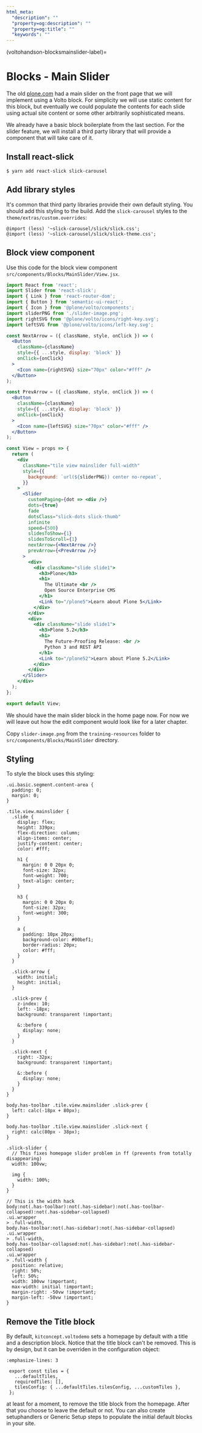 ```yaml
---
html_meta:
  "description": ""
  "property=og:description": ""
  "property=og:title": ""
  "keywords": ""
---
```


(voltohandson-blocksmainslider-label)=

# Blocks - Main Slider

The old [plone.com](https://web.archive.org/web/20210813064319/https://plone.com/) had a main slider on the front page that we will implement using a Volto block.
For simplicity we will use static content for this block, but eventually we could populate the contents for each slide using actual site content or some other arbitrarily sophisticated means.

We already have a basic block boilerplate from the last section.
For the slider feature, we will install a third party library that will provide a component that will take care of it.

## Install react-slick

```shell
$ yarn add react-slick slick-carousel
```

## Add library styles

It's common that third party libraries provide their own default styling.
You should add this styling to the build.
Add the `slick-carousel` styles to the `theme/extras/custom.overrides`:

```less
@import (less) '~slick-carousel/slick/slick.css';
@import (less) '~slick-carousel/slick/slick-theme.css';
```

## Block view component

Use this code for the block view component `src/components/Blocks/MainSlider/View.jsx`.

```jsx
import React from 'react';
import Slider from 'react-slick';
import { Link } from 'react-router-dom';
import { Button } from 'semantic-ui-react';
import { Icon } from '@plone/volto/components';
import sliderPNG from './slider-image.png';
import rightSVG from '@plone/volto/icons/right-key.svg';
import leftSVG from '@plone/volto/icons/left-key.svg';

const NextArrow = ({ className, style, onClick }) => (
  <Button
    className={className}
    style={{ ...style, display: 'block' }}
    onClick={onClick}
  >
    <Icon name={rightSVG} size="70px" color="#fff" />
  </Button>
);

const PrevArrow = ({ className, style, onClick }) => (
  <Button
    className={className}
    style={{ ...style, display: 'block' }}
    onClick={onClick}
  >
    <Icon name={leftSVG} size="70px" color="#fff" />
  </Button>
);

const View = props => {
  return (
    <div
      className="tile view mainslider full-width"
      style={{
        background: `url(${sliderPNG}) center no-repeat`,
      }}
    >
      <Slider
        customPaging={dot => <div />}
        dots={true}
        fade
        dotsClass="slick-dots slick-thumb"
        infinite
        speed={500}
        slidesToShow={1}
        slidesToScroll={1}
        nextArrow={<NextArrow />}
        prevArrow={<PrevArrow />}
      >
        <div>
          <div className="slide slide1">
            <h3>Plone</h3>
            <h1>
              The Ultimate <br />
              Open Source Enterprise CMS
            </h1>
            <Link to="/plone5">Learn about Plone 5</Link>
          </div>
        </div>
        <div>
          <div className="slide slide1">
            <h3>Plone 5.2</h3>
            <h1>
              The Future-Proofing Release: <br />
              Python 3 and REST API
            </h1>
            <Link to="/plone52">Learn about Plone 5.2</Link>
          </div>
        </div>
      </Slider>
    </div>
  );
};

export default View;
```

We should have the main slider block in the home page now.
For now we will leave out how the edit component would look like for a later chapter.

Copy `slider-image.png` from the `training-resources` folder to `src/components/Blocks/MainSlider` directory.

## Styling

To style the block uses this styling:

```less
.ui.basic.segment.content-area {
  padding: 0;
  margin: 0;
}

.tile.view.mainslider {
  .slide {
    display: flex;
    height: 339px;
    flex-direction: column;
    align-items: center;
    justify-content: center;
    color: #fff;

    h1 {
      margin: 0 0 20px 0;
      font-size: 32px;
      font-weight: 700;
      text-align: center;
    }

    h3 {
      margin: 0 0 20px 0;
      font-size: 32px;
      font-weight: 300;
    }

    a {
      padding: 10px 20px;
      background-color: #00bef1;
      border-radius: 20px;
      color: #fff;
    }
  }

  .slick-arrow {
    width: initial;
    height: initial;
  }

  .slick-prev {
    z-index: 10;
    left: -18px;
    background: transparent !important;

    &::before {
      display: none;
    }
  }

  .slick-next {
    right: -32px;
    background: transparent !important;

    &::before {
      display: none;
    }
  }
}

body.has-toolbar .tile.view.mainslider .slick-prev {
  left: calc(-18px + 80px);
}

body.has-toolbar .tile.view.mainslider .slick-next {
  right: calc(80px - 38px);
}

.slick-slider {
  // This fixes homepage slider problem in ff (prevents from totally disappearing)
  width: 100vw;

  img {
    width: 100%;
  }
}

// This is the width hack
body:not(.has-toolbar):not(.has-sidebar):not(.has-toolbar-collapsed):not(.has-sidebar-collapsed)
.ui.wrapper
> .full-width,
body.has-toolbar:not(.has-sidebar):not(.has-sidebar-collapsed)
.ui.wrapper
> .full-width,
body.has-toolbar-collapsed:not(.has-sidebar):not(.has-sidebar-collapsed)
.ui.wrapper
> .full-width {
  position: relative;
  right: 50%;
  left: 50%;
  width: 100vw !important;
  max-width: initial !important;
  margin-right: -50vw !important;
  margin-left: -50vw !important;
}
```

## Remove the Title block

By default, `kitconcept.voltodemo` sets a homepage by default with a title and a description block.
Notice that the title block can't be removed.
This is by design, but it can be overriden in the configuration object:

```{code-block} js
:emphasize-lines: 3

 export const tiles = {
   ...defaultTiles,
   requiredTiles: [],
   tilesConfig: { ...defaultTiles.tilesConfig, ...customTiles },
 };
```

at least for a moment, to remove the title block from the homepage.
After that you choose to leave the default or not.
You can also create setuphandlers or Generic Setup steps to populate the initial default blocks in your site.
